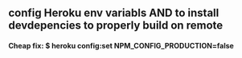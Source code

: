 ## config Heroku env variabls AND to install devdepencies to properly build on remote 

#### Cheap fix: $ heroku config:set NPM_CONFIG_PRODUCTION=false